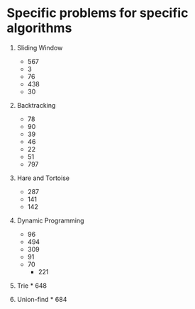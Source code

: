 # Specific problems for specific algorithms

1. Sliding Window
	* 567
	* 3
	* 76
	* 438
	* 30

2. Backtracking
   	* 78
   	* 90
   	* 39
   	* 46
   	* 22
   	* 51
	* 797

3. Hare and Tortoise
	* 287
	* 141
	* 142

4. Dynamic Programming
	* 96
	* 494
	* 309
	* 91
	* 70
        * 221

5. Trie
        * 648

6. Union-find
        * 684
